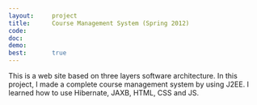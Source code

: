 ```yaml
---
layout:     project
title:      Course Management System (Spring 2012)
code:  
doc:        
demo:
best:       true
---
```


This is a web site based on three layers software architecture. In this project, I made a complete course management system by using J2EE. I learned how to use Hibernate, JAXB, HTML, CSS and JS.